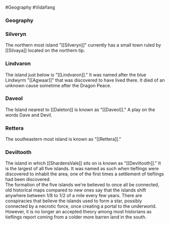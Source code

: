#Geography #VidaYang
### Geography

### Silveryn

The northern most island "[[Silveryn]]" currently has a small town ruled by [[Silvaya]] located on the northern tip.  

### Lindvaron

The island just below is "[[Lindvaron]]." It was named after the blue Lindwyrm "[[Agwaar]]" that was discovered to have lived there. It died of an unknown cause sometime after the Dragon Peace.  

### Daveol

The Island nearest to [[Daleton]] is known as "[[Daveol]]." A play on the words Dave and Devil.  

### Rettera

The southeastern most island is known as "[[Rettera]]."  

### Deviltooth

The island in which [[ShardensVale]] sits on is known as "[[Deviltooth]]." It is the largest of all five islands. It was named as such when tieflings were discovered to inhabit the area, one of the first times a settlement of tieflings had been discovered.  
The formation of the five islands we're believed to once all be connected, old historical maps compared to new ones say that the islands shift anywhere between 1/8 to 1/2 of a mile every few years. There are conspiracies that believe the islands used to form a star, possibly connected by a necrotic force, once creating a portal to the underworld. However, it is no longer an accepted theory among most historians as tieflings report coming from a colder more barren land in the south.